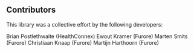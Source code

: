 ## Contributors

This library was a collective effort by the following developers:

Brian Postlethwaite (HealthConnex)
Ewout Kramer (Furore)
Marten Smits (Furore)
Christiaan Knaap (Furore)
Martijn Harthoorn (Furore)


